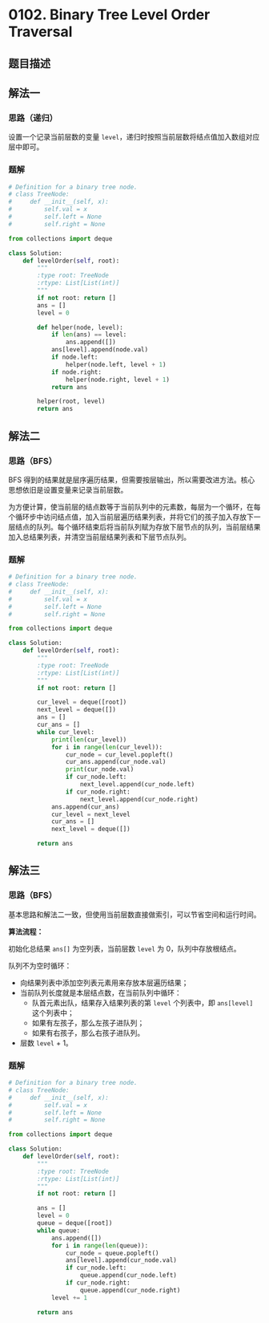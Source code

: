# 0102. Binary Tree Level Order Traversal

## 题目描述

## 解法一

### 思路（递归）

设置一个记录当前层数的变量 `level`，递归时按照当前层数将结点值加入数组对应层中即可。

### 题解

```python
# Definition for a binary tree node.
# class TreeNode:
#     def __init__(self, x):
#         self.val = x
#         self.left = None
#         self.right = None

from collections import deque

class Solution:
    def levelOrder(self, root):
        """
        :type root: TreeNode
        :rtype: List[List(int)]
        """
        if not root: return []
        ans = []
        level = 0

        def helper(node, level):
            if len(ans) == level:
                ans.append([])
            ans[level].append(node.val)
            if node.left:
                helper(node.left, level + 1)
            if node.right:
                helper(node.right, level + 1)
            return ans

        helper(root, level)
        return ans
```

## 解法二

### 思路（BFS）

BFS 得到的结果就是层序遍历结果，但需要按层输出，所以需要改进方法。核心思想依旧是设置变量来记录当前层数。

为方便计算，使当前层的结点数等于当前队列中的元素数，每层为一个循环，在每个循环步中访问结点值，加入当前层遍历结果列表，并将它们的孩子加入存放下一层结点的队列。每个循环结束后将当前队列赋为存放下层节点的队列，当前层结果加入总结果列表，并清空当前层结果列表和下层节点队列。

### 题解

```python
# Definition for a binary tree node.
# class TreeNode:
#     def __init__(self, x):
#         self.val = x
#         self.left = None
#         self.right = None

from collections import deque

class Solution:
    def levelOrder(self, root):
        """
        :type root: TreeNode
        :rtype: List[List(int)]
        """
        if not root: return []

        cur_level = deque([root])
        next_level = deque([])
        ans = []
        cur_ans = []
        while cur_level:
            print(len(cur_level))
            for i in range(len(cur_level)):
                cur_node = cur_level.popleft()
                cur_ans.append(cur_node.val)
                print(cur_node.val)
                if cur_node.left:
                    next_level.append(cur_node.left)
                if cur_node.right:
                    next_level.append(cur_node.right)
            ans.append(cur_ans)
            cur_level = next_level
            cur_ans = []
            next_level = deque([])

        return ans
```

## 解法三

### 思路（BFS）

基本思路和解法二一致，但使用当前层数直接做索引，可以节省空间和运行时间。

**算法流程：**

初始化总结果 `ans[]` 为空列表，当前层数 `level` 为 0，队列中存放根结点。

队列不为空时循环：

- 向结果列表中添加空列表元素用来存放本层遍历结果；
- 当前队列长度就是本层结点数，在当前队列中循环：
  - 队首元素出队，结果存入结果列表的第 `level` 个列表中，即 `ans[level]` 这个列表中；
  - 如果有左孩子，那么左孩子进队列；
  - 如果有右孩子，那么右孩子进队列。
- 层数 `level` + 1。

### 题解

```python
# Definition for a binary tree node.
# class TreeNode:
#     def __init__(self, x):
#         self.val = x
#         self.left = None
#         self.right = None

from collections import deque

class Solution:
    def levelOrder(self, root):
        """
        :type root: TreeNode
        :rtype: List[List(int)]
        """
        if not root: return []

        ans = []
        level = 0
        queue = deque([root])
        while queue:
            ans.append([])
            for i in range(len(queue)):
                cur_node = queue.popleft()
                ans[level].append(cur_node.val)
                if cur_node.left:
                    queue.append(cur_node.left)
                if cur_node.right:
                    queue.append(cur_node.right)
            level += 1

        return ans
```
